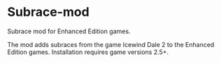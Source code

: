 # Subrace-mod
Subrace mod for Enhanced Edition games.

The mod adds subraces from the game Icewind Dale 2 to the Enhanced Edition games. Installation requires game versions 2.5+.

